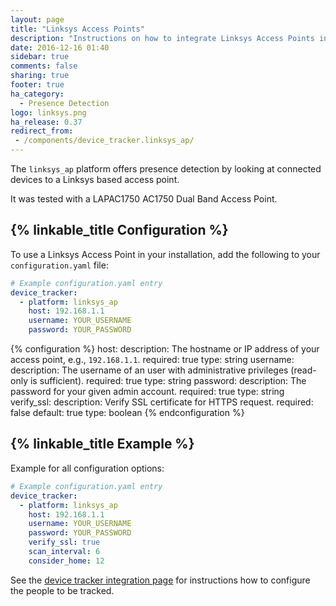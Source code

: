 ```yaml
---
layout: page
title: "Linksys Access Points"
description: "Instructions on how to integrate Linksys Access Points into Home Assistant."
date: 2016-12-16 01:40
sidebar: true
comments: false
sharing: true
footer: true
ha_category:
  - Presence Detection
logo: linksys.png
ha_release: 0.37
redirect_from:
 - /components/device_tracker.linksys_ap/
---
```


The `linksys_ap` platform offers presence detection by looking at connected devices to a Linksys based access point.

It was tested with a LAPAC1750 AC1750 Dual Band Access Point.

## {% linkable_title Configuration %}

To use a Linksys Access Point in your installation, add the following to your `configuration.yaml` file:

```yaml
# Example configuration.yaml entry
device_tracker:
  - platform: linksys_ap
    host: 192.168.1.1
    username: YOUR_USERNAME
    password: YOUR_PASSWORD
```

{% configuration %}
host:
  description: The hostname or IP address of your access point, e.g., `192.168.1.1`.
  required: true
  type: string
username:
  description: The username of an user with administrative privileges (read-only is sufficient).
  required: true
  type: string
password:
  description: The password for your given admin account.
  required: true
  type: string
verify_ssl:
  description: Verify SSL certificate for HTTPS request.
  required: false
  default: true
  type: boolean
{% endconfiguration %}

## {% linkable_title Example %}

Example for all configuration options:

```yaml
# Example configuration.yaml entry
device_tracker:
  - platform: linksys_ap
    host: 192.168.1.1
    username: YOUR_USERNAME
    password: YOUR_PASSWORD
    verify_ssl: true
    scan_interval: 6
    consider_home: 12
```

See the [device tracker integration page](/components/device_tracker/) for instructions how to configure the people to be tracked.
